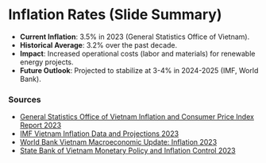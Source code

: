 
# Inflation Rates (Slide Summary)

- **Current Inflation**: 3.5% in 2023 (General Statistics Office of Vietnam).
- **Historical Average**: 3.2% over the past decade.
- **Impact**: Increased operational costs (labor and materials) for renewable energy projects.
- **Future Outlook**: Projected to stabilize at 3-4% in 2024-2025 (IMF, World Bank).

### Sources
- [General Statistics Office of Vietnam Inflation and Consumer Price Index Report 2023](https://www.gso.gov.vn)
- [IMF Vietnam Inflation Data and Projections 2023](https://www.imf.org/external/datamapper/PCPIPCH@WEO/VNM)
- [World Bank Vietnam Macroeconomic Update: Inflation 2023](https://www.worldbank.org/en/country/vietnam/publication/vietnam-inflation-report)
- [State Bank of Vietnam Monetary Policy and Inflation Control 2023](https://www.sbv.gov.vn)
